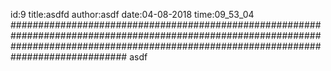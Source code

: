 id:9
title:asdfd
author:asdf
date:04-08-2018
time:09_53_04
#############################################################################################################################################################################################
asdf